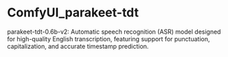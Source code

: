 # ComfyUI_parakeet-tdt
parakeet-tdt-0.6b-v2: Automatic speech recognition (ASR) model designed for high-quality English transcription, featuring support for punctuation, capitalization, and accurate timestamp prediction.

